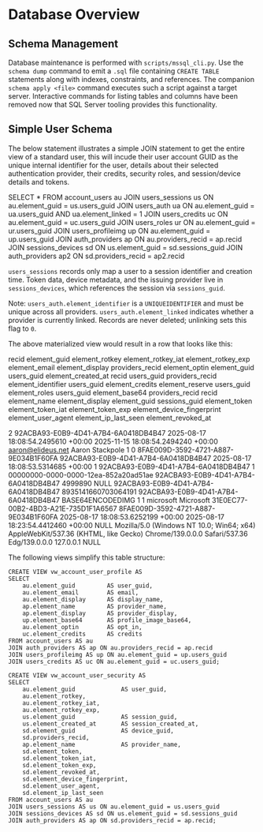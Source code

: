 # Database Overview

## Schema Management

Database maintenance is performed with `scripts/mssql_cli.py`. Use the `schema dump` command to emit a `.sql` file containing `CREATE TABLE` statements along with indexes, constraints, and references. The companion `schema apply <file>` command executes such a script against a target server. Interactive commands for listing tables and columns have been removed now that SQL Server tooling provides this functionality.

## Simple User Schema

The below statement illustrates a simple JOIN statement to get the entire view of a standard user, this will incude
their user account GUID as the unique internal identifier for the user, details about their selected authentication 
provider, their credits, security roles, and session/device details and tokens.

SELECT * FROM account_users au
JOIN users_sessions us ON au.element_guid = us.users_guid
JOIN users_auth ua ON au.element_guid = ua.users_guid AND ua.element_linked = 1
JOIN users_credits uc ON au.element_guid = uc.users_guid
JOIN users_roles ur ON au.element_guid = ur.users_guid
JOIN users_profileimg up ON au.element_guid = up.users_guid
JOIN auth_providers ap ON au.providers_recid = ap.recid
JOIN sessions_devices sd ON us.element_guid = sd.sessions_guid
JOIN auth_providers ap2 ON sd.providers_recid = ap2.recid

`users_sessions` records only map a user to a session identifier and creation time. Token data, device metadata, and the issuing provider live in `sessions_devices`, which references the session via `sessions_guid`.

Note: `users_auth.element_identifier` is a `UNIQUEIDENTIFIER` and must be unique across all providers. `users_auth.element_linked` indicates whether a provider is currently linked. Records are never deleted; unlinking sets this flag to `0`.

The above materialized view would result in a row that looks like this:

recid	element_guid	element_rotkey	element_rotkey_iat	element_rotkey_exp	element_email	element_display	providers_recid	element_optin	element_guid	users_guid	element_created_at	recid	users_guid	providers_recid	element_identifier	users_guid	element_credits	element_reserve	users_guid	element_roles	users_guid	element_base64	providers_recid	recid	element_name	element_display	element_guid	sessions_guid	element_token	element_token_iat	element_token_exp	element_device_fingerprint	element_user_agent	element_ip_last_seen	element_revoked_at


2	92ACBA93-E0B9-4D41-A7B4-6A0418DB4B47	<ROTATION TOKEN>	2025-08-17 18:08:54.2495610 +00:00	2025-11-15 18:08:54.2494240 +00:00	aaron@elideus.net	Aaron Stackpole	1	0	8FAE009D-3592-4721-A887-9E034B1F60FA	92ACBA93-E0B9-4D41-A7B4-6A0418DB4B47	2025-08-17 18:08:53.5314685 +00:00	1	92ACBA93-E0B9-4D41-A7B4-6A0418DB4B47	1	00000000-0000-0000-12ea-852a20ad51ae	92ACBA93-E0B9-4D41-A7B4-6A0418DB4B47	4999890	NULL	92ACBA93-E0B9-4D41-A7B4-6A0418DB4B47	8935141660703064191	92ACBA93-E0B9-4D41-A7B4-6A0418DB4B47	BASE64ENCODEDIMG	1	1	microsoft	Microsoft	31E0EC77-00B2-4BD3-A21E-735D1F1A6567	8FAE009D-3592-4721-A887-9E034B1F60FA	<BEARER TOKEN>	2025-08-17 18:08:53.6252199 +00:00	2025-08-17 18:23:54.4412460 +00:00	NULL	Mozilla/5.0 (Windows NT 10.0; Win64; x64) AppleWebKit/537.36 (KHTML, like Gecko) Chrome/139.0.0.0 Safari/537.36 Edg/139.0.0.0	127.0.0.1	NULL

The following views simplify this table structure:

```
CREATE VIEW vw_account_user_profile AS
SELECT
    au.element_guid         AS user_guid,
    au.element_email        AS email,
    au.element_display      AS display_name,
    ap.element_name         AS provider_name,
    ap.element_display      AS provider_display,
    up.element_base64       AS profile_image_base64,
    au.element_optin        AS opt_in,
    uc.element_credits      AS credits
FROM account_users AS au
JOIN auth_providers AS ap ON au.providers_recid = ap.recid
JOIN users_profileimg AS up ON au.element_guid = up.users_guid
JOIN users_credits AS uc ON au.element_guid = uc.users_guid;

CREATE VIEW vw_account_user_security AS
SELECT
    au.element_guid             AS user_guid,
    au.element_rotkey,
    au.element_rotkey_iat,
    au.element_rotkey_exp,
    us.element_guid             AS session_guid,
    us.element_created_at       AS session_created_at,
    sd.element_guid             AS device_guid,
    sd.providers_recid,
    ap.element_name             AS provider_name,
    sd.element_token,
    sd.element_token_iat,
    sd.element_token_exp,
    sd.element_revoked_at,
    sd.element_device_fingerprint,
    sd.element_user_agent,
    sd.element_ip_last_seen
FROM account_users AS au
JOIN users_sessions AS us ON au.element_guid = us.users_guid
JOIN sessions_devices AS sd ON us.element_guid = sd.sessions_guid
JOIN auth_providers AS ap ON sd.providers_recid = ap.recid;
```

